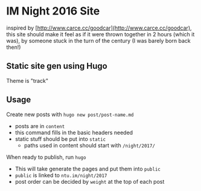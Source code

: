 # IM Night 2016 Site
inspired by [http://www.carce.cc/goodcar](http://www.carce.cc/goodcar), this site should make it feel as if it were thrown together in 2 hours (which it was), by someone stuck in the turn of the century (I was barely born back then!)

## Static site gen using Hugo
Theme is "track"

## Usage

Create new posts with `hugo new post/post-name.md`
* posts are in `content`
* this command fills in the basic headers needed
* static stuff should be put into `static`
    * paths used in content should start with `/night/2017/`

When ready to publish, run `hugo`
* This will take generate the pages and put them into `public`
* `public` is linked to `ntu.im/night/2017`
* post order can be decided by `weight` at the top of each post
